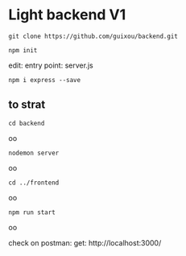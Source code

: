 # Light backend  V1 # 

    git clone https://github.com/guixou/backend.git

    npm init

edit: entry point: server.js

    npm i express --save

## to strat ##

    cd backend
oo

    nodemon server
oo

    cd ../frontend
oo

    npm run start
oo

check on postman: get: http://localhost:3000/
